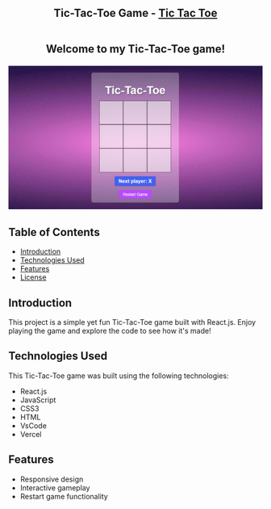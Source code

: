 <h2 align="center">
  Tic-Tac-Toe Game - 
  <a href="https://tic-tac-toc-mridul.vercel.app/" target="_blank">Tic Tac Toe</a><br /><br />
  <p>Welcome to my Tic-Tac-Toe game!</p>
</h2>

<div align="center">
  <img alt="Demo" src="./Images/demo.png" />
</div>


## Table of Contents

- [Introduction](#introduction)
- [Technologies Used](#technologies-used)
- [Features](#features)
- [License](#license)

## Introduction

This project is a simple yet fun Tic-Tac-Toe game built with React.js. Enjoy playing the game and explore the code to see how it's made!

## Technologies Used

This Tic-Tac-Toe game was built using the following technologies:
 
- React.js
- JavaScript
- CSS3
- HTML
- VsCode
- Vercel

## Features

- Responsive design
- Interactive gameplay
- Restart game functionality

